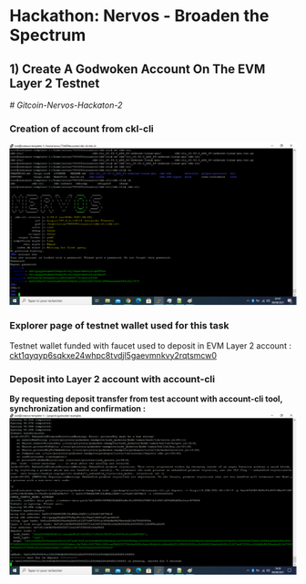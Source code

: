 <h1> Hackathon: Nervos - Broaden the Spectrum </h1>
<h2> 1) Create A Godwoken Account On The EVM Layer 2 Testnet </h2>
 <i> # Gitcoin-Nervos-Hackaton-2 </i>
<h3> Creation of account from ckl-cli </h3>

<img src="https://github.com/maxx6262/Gitcoin-Nervos-Hackaton-2/blob/main/ckb-cli-new-account.png" alt="screenshot on creation request"/>

<h3> Explorer page of testnet wallet used for this task </h3>
    Testnet wallet funded with faucet used to deposit in EVM Layer 2 account : <a href="https://explorer.nervos.org/aggron/address/ckt1qyqyp6sqkxe24whpc8tvdjl5gaevmnkvy2rqtsmcw0"> ckt1qyqyp6sqkxe24whpc8tvdjl5gaevmnkvy2rqtsmcw0 </a>
    
<h3> Deposit into Layer 2 account with account-cli </h3>
 <b> By requesting deposit transfer from test account with account-cli tool, synchronization and confirmation : </b>
 
 <img src="https://github.com/maxx6262/Gitcoin-Nervos-Hackaton-2/blob/main/EVM%20L2%20deposit%20from%20account-cli%20tool.png" alt="Answer from account-cli tool after requesting deposit into EVM L2 address" /> 
